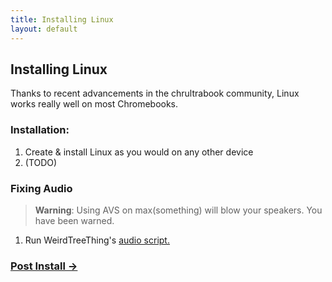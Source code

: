 ```yaml
---
title: Installing Linux
layout: default
---
```


## Installing Linux
Thanks to recent advancements in the chrultrabook community, Linux works really well on most Chromebooks.

### Installation:
1. Create & install Linux as you would on any other device
2. (TODO)


### Fixing Audio
>**Warning**: Using AVS on max(something) will blow your speakers. You have been warned. 

1. Run WeirdTreeThing's [audio script.](https://github.com/WeirdTreeThing/chromebook-linux-audio)

### [Post Install →](docs/post-install.md) 

